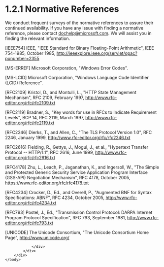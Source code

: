 <html dir="LTR" xmlns:mshelp="http://msdn.microsoft.com/mshelp" xmlns:ddue="http://ddue.schemas.microsoft.com/authoring/2003/5" xmlns:xlink="http://www.w3.org/1999/xlink" xmlns:tool="http://www.microsoft.com/tooltip">
    <head>
        <meta http-equiv="Content-Type" content="text/html; CHARSET=utf-8"></meta>
        <meta name="save" content="history"></meta>
        <title>1.2.1 Normative References</title>
        <xml>
            <mshelp:toctitle title="1.2.1 Normative References"></mshelp:toctitle>
            <mshelp:rltitle title="[MS-SSAS8]: Normative References"></mshelp:rltitle>
            <mshelp:keyword index="A" term="7426d61b-f3bc-44bd-9819-51aa3b6973cd"></mshelp:keyword>
            <mshelp:attr name="DCSext.ContentType" value="open specification"></mshelp:attr>
            <mshelp:attr name="AssetID" value="7426d61b-f3bc-44bd-9819-51aa3b6973cd"></mshelp:attr>
            <mshelp:attr name="TopicType" value="kbRef"></mshelp:attr>
            <mshelp:attr name="DCSext.Title" value="[MS-SSAS8]: Normative References" />
        </xml>
    </head>
    <body>
        <div id="header">
            <h1 class="heading">1.2.1 Normative References</h1>
        </div>
        <div id="mainSection">
            <div id="mainBody">
                <div id="allHistory" class="saveHistory"></div>
                <div id="sectionSection0" class="section" name="collapseableSection">
                    

<p>We conduct frequent surveys of the normative references to
assure their continued availability. If you have any issue with finding a
normative reference, please contact <a href="mailto:dochelp@microsoft.com">dochelp@microsoft.com</a>.
We will assist you in finding the relevant information. </p>

<p>[IEEE754] IEEE, &quot;IEEE
Standard for Binary Floating-Point Arithmetic&quot;, IEEE 754-1985, October
1985, <a href="https://go.microsoft.com/fwlink/?LinkId=89903">http://ieeexplore.ieee.org/servlet/opac?punumber=2355</a></p>

<p>[MS-ERREF] Microsoft
Corporation, &quot;<mshelp:link keywords="1bc92ddf-b79e-413c-bbaa-99a5281a6c90" tabindex="0">Windows
Error Codes</mshelp:link>&quot;.</p>

<p>[MS-LCID] Microsoft
Corporation, &quot;<mshelp:link keywords="70feba9f-294e-491e-b6eb-56532684c37f" tabindex="0">Windows
Language Code Identifier (LCID) Reference</mshelp:link>&quot;.</p>

<p>[RFC2109] Kristol, D., and
Montulli, L., &quot;HTTP State Management Mechanism&quot;, RFC 2109, February
1997, <a href="https://go.microsoft.com/fwlink/?LinkId=90315">http://www.rfc-editor.org/rfc/rfc2109.txt</a></p>

<p>[RFC2119] Bradner, S.,
&quot;Key words for use in RFCs to Indicate Requirement Levels&quot;, BCP 14,
RFC 2119, March 1997, <a href="https://go.microsoft.com/fwlink/?LinkId=90317">http://www.rfc-editor.org/rfc/rfc2119.txt</a></p>

<p>[RFC2246] Dierks, T., and
Allen, C., &quot;The TLS Protocol Version 1.0&quot;, RFC 2246, January 1999, <a href="https://go.microsoft.com/fwlink/?LinkId=90324">http://www.rfc-editor.org/rfc/rfc2246.txt</a></p>

<p>[RFC2616] Fielding, R., Gettys,
J., Mogul, J., et al., &quot;Hypertext Transfer Protocol -- HTTP/1.1&quot;, RFC
2616, June 1999, <a href="https://go.microsoft.com/fwlink/?LinkId=90372">http://www.rfc-editor.org/rfc/rfc2616.txt</a></p>

<p>[RFC4178] Zhu, L., Leach, P.,
Jaganathan, K., and Ingersoll, W., &quot;The Simple and Protected Generic
Security Service Application Program Interface (GSS-API) Negotiation
Mechanism&quot;, RFC 4178, October 2005, <a href="https://go.microsoft.com/fwlink/?LinkId=90461">https://www.rfc-editor.org/rfc/rfc4178.txt</a></p>

<p>[RFC4234] Crocker, D., Ed., and
Overell, P., &quot;Augmented BNF for Syntax Specifications: ABNF&quot;, RFC
4234, October 2005, <a href="https://go.microsoft.com/fwlink/?LinkId=90462">http://www.rfc-editor.org/rfc/rfc4234.txt</a></p>

<p>[RFC793] Postel, J., Ed.,
&quot;Transmission Control Protocol: DARPA Internet Program Protocol
Specification&quot;, RFC 793, September 1981, <a href="https://go.microsoft.com/fwlink/?LinkId=150872">http://www.rfc-editor.org/rfc/rfc793.txt</a></p>

<p>[UNICODE] The Unicode
Consortium, &quot;The Unicode Consortium Home Page&quot;, <a href="https://go.microsoft.com/fwlink/?LinkId=90550">http://www.unicode.org/</a></p>


                </div>
            </div>
        </div>
    </body>
</html>